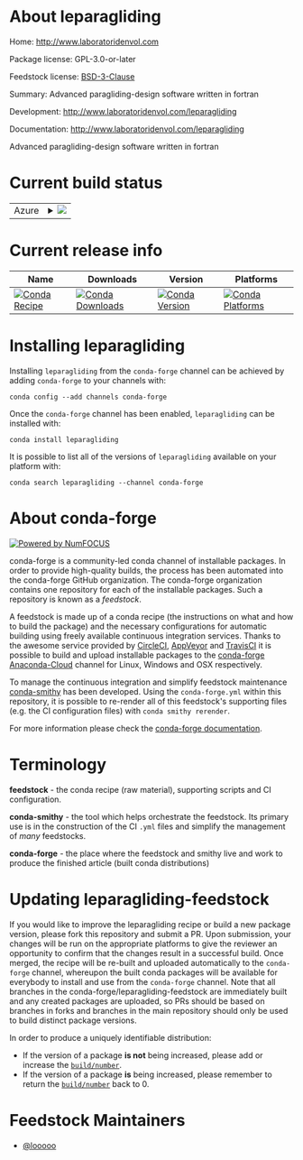 About leparagliding
===================

Home: http://www.laboratoridenvol.com

Package license: GPL-3.0-or-later

Feedstock license: [BSD-3-Clause](https://github.com/conda-forge/leparagliding-feedstock/blob/master/LICENSE.txt)

Summary: Advanced paragliding-design software written in fortran

Development: http://www.laboratoridenvol.com/leparagliding

Documentation: http://www.laboratoridenvol.com/leparagliding

Advanced paragliding-design software written in fortran

Current build status
====================


<table>
    
  <tr>
    <td>Azure</td>
    <td>
      <details>
        <summary>
          <a href="https://dev.azure.com/conda-forge/feedstock-builds/_build/latest?definitionId=10600&branchName=master">
            <img src="https://dev.azure.com/conda-forge/feedstock-builds/_apis/build/status/leparagliding-feedstock?branchName=master">
          </a>
        </summary>
        <table>
          <thead><tr><th>Variant</th><th>Status</th></tr></thead>
          <tbody><tr>
              <td>linux_64_fortran_compiler_version7</td>
              <td>
                <a href="https://dev.azure.com/conda-forge/feedstock-builds/_build/latest?definitionId=10600&branchName=master">
                  <img src="https://dev.azure.com/conda-forge/feedstock-builds/_apis/build/status/leparagliding-feedstock?branchName=master&jobName=linux&configuration=linux_64_fortran_compiler_version7" alt="variant">
                </a>
              </td>
            </tr><tr>
              <td>linux_64_fortran_compiler_version9</td>
              <td>
                <a href="https://dev.azure.com/conda-forge/feedstock-builds/_build/latest?definitionId=10600&branchName=master">
                  <img src="https://dev.azure.com/conda-forge/feedstock-builds/_apis/build/status/leparagliding-feedstock?branchName=master&jobName=linux&configuration=linux_64_fortran_compiler_version9" alt="variant">
                </a>
              </td>
            </tr><tr>
              <td>osx_64_fortran_compiler_version7</td>
              <td>
                <a href="https://dev.azure.com/conda-forge/feedstock-builds/_build/latest?definitionId=10600&branchName=master">
                  <img src="https://dev.azure.com/conda-forge/feedstock-builds/_apis/build/status/leparagliding-feedstock?branchName=master&jobName=osx&configuration=osx_64_fortran_compiler_version7" alt="variant">
                </a>
              </td>
            </tr><tr>
              <td>osx_64_fortran_compiler_version9</td>
              <td>
                <a href="https://dev.azure.com/conda-forge/feedstock-builds/_build/latest?definitionId=10600&branchName=master">
                  <img src="https://dev.azure.com/conda-forge/feedstock-builds/_apis/build/status/leparagliding-feedstock?branchName=master&jobName=osx&configuration=osx_64_fortran_compiler_version9" alt="variant">
                </a>
              </td>
            </tr><tr>
              <td>win_64</td>
              <td>
                <a href="https://dev.azure.com/conda-forge/feedstock-builds/_build/latest?definitionId=10600&branchName=master">
                  <img src="https://dev.azure.com/conda-forge/feedstock-builds/_apis/build/status/leparagliding-feedstock?branchName=master&jobName=win&configuration=win_64_" alt="variant">
                </a>
              </td>
            </tr>
          </tbody>
        </table>
      </details>
    </td>
  </tr>
</table>

Current release info
====================

| Name | Downloads | Version | Platforms |
| --- | --- | --- | --- |
| [![Conda Recipe](https://img.shields.io/badge/recipe-leparagliding-green.svg)](https://anaconda.org/conda-forge/leparagliding) | [![Conda Downloads](https://img.shields.io/conda/dn/conda-forge/leparagliding.svg)](https://anaconda.org/conda-forge/leparagliding) | [![Conda Version](https://img.shields.io/conda/vn/conda-forge/leparagliding.svg)](https://anaconda.org/conda-forge/leparagliding) | [![Conda Platforms](https://img.shields.io/conda/pn/conda-forge/leparagliding.svg)](https://anaconda.org/conda-forge/leparagliding) |

Installing leparagliding
========================

Installing `leparagliding` from the `conda-forge` channel can be achieved by adding `conda-forge` to your channels with:

```
conda config --add channels conda-forge
```

Once the `conda-forge` channel has been enabled, `leparagliding` can be installed with:

```
conda install leparagliding
```

It is possible to list all of the versions of `leparagliding` available on your platform with:

```
conda search leparagliding --channel conda-forge
```


About conda-forge
=================

[![Powered by NumFOCUS](https://img.shields.io/badge/powered%20by-NumFOCUS-orange.svg?style=flat&colorA=E1523D&colorB=007D8A)](http://numfocus.org)

conda-forge is a community-led conda channel of installable packages.
In order to provide high-quality builds, the process has been automated into the
conda-forge GitHub organization. The conda-forge organization contains one repository
for each of the installable packages. Such a repository is known as a *feedstock*.

A feedstock is made up of a conda recipe (the instructions on what and how to build
the package) and the necessary configurations for automatic building using freely
available continuous integration services. Thanks to the awesome service provided by
[CircleCI](https://circleci.com/), [AppVeyor](https://www.appveyor.com/)
and [TravisCI](https://travis-ci.com/) it is possible to build and upload installable
packages to the [conda-forge](https://anaconda.org/conda-forge)
[Anaconda-Cloud](https://anaconda.org/) channel for Linux, Windows and OSX respectively.

To manage the continuous integration and simplify feedstock maintenance
[conda-smithy](https://github.com/conda-forge/conda-smithy) has been developed.
Using the ``conda-forge.yml`` within this repository, it is possible to re-render all of
this feedstock's supporting files (e.g. the CI configuration files) with ``conda smithy rerender``.

For more information please check the [conda-forge documentation](https://conda-forge.org/docs/).

Terminology
===========

**feedstock** - the conda recipe (raw material), supporting scripts and CI configuration.

**conda-smithy** - the tool which helps orchestrate the feedstock.
                   Its primary use is in the construction of the CI ``.yml`` files
                   and simplify the management of *many* feedstocks.

**conda-forge** - the place where the feedstock and smithy live and work to
                  produce the finished article (built conda distributions)


Updating leparagliding-feedstock
================================

If you would like to improve the leparagliding recipe or build a new
package version, please fork this repository and submit a PR. Upon submission,
your changes will be run on the appropriate platforms to give the reviewer an
opportunity to confirm that the changes result in a successful build. Once
merged, the recipe will be re-built and uploaded automatically to the
`conda-forge` channel, whereupon the built conda packages will be available for
everybody to install and use from the `conda-forge` channel.
Note that all branches in the conda-forge/leparagliding-feedstock are
immediately built and any created packages are uploaded, so PRs should be based
on branches in forks and branches in the main repository should only be used to
build distinct package versions.

In order to produce a uniquely identifiable distribution:
 * If the version of a package **is not** being increased, please add or increase
   the [``build/number``](https://conda.io/docs/user-guide/tasks/build-packages/define-metadata.html#build-number-and-string).
 * If the version of a package **is** being increased, please remember to return
   the [``build/number``](https://conda.io/docs/user-guide/tasks/build-packages/define-metadata.html#build-number-and-string)
   back to 0.

Feedstock Maintainers
=====================

* [@looooo](https://github.com/looooo/)

